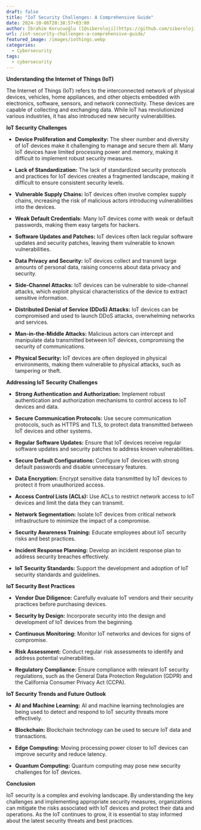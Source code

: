 ```yaml
---
draft: false
title: "IoT Security Challenges: A Comprehensive Guide"
date: 2024-10-06T20:38:57+03:00
author: İbrahim Korucuoğlu ([@siberoloji](https://github.com/siberoloji))
url: /iot-security-challenges-a-comprehensive-guide/
featured_image: /images/iothings.webp
categories:
  - Cybersecurity
tags:
  - cybersecurity
---
```



**Understanding the Internet of Things (IoT)**



The Internet of Things (IoT) refers to the interconnected network of physical devices, vehicles, home appliances, and other objects embedded with electronics, software, sensors, and network connectivity. These devices are capable of collecting and exchanging data. While IoT has revolutionized various industries, it has also introduced new security vulnerabilities.   



**IoT Security Challenges**


* **Device Proliferation and Complexity:** The sheer number and diversity of IoT devices make it challenging to manage and secure them all. Many IoT devices have limited processing power and memory, making it difficult to implement robust security measures.

* **Lack of Standardization:** The lack of standardized security protocols and practices for IoT devices creates a fragmented landscape, making it difficult to ensure consistent security levels.

* **Vulnerable Supply Chains:** IoT devices often involve complex supply chains, increasing the risk of malicious actors introducing vulnerabilities into the devices.

* **Weak Default Credentials:** Many IoT devices come with weak or default passwords, making them easy targets for hackers.

* **Software Updates and Patches:** IoT devices often lack regular software updates and security patches, leaving them vulnerable to known vulnerabilities.

* **Data Privacy and Security:** IoT devices collect and transmit large amounts of personal data, raising concerns about data privacy and security.

* **Side-Channel Attacks:** IoT devices can be vulnerable to side-channel attacks, which exploit physical characteristics of the device to extract sensitive information.

* **Distributed Denial of Service (DDoS) Attacks:** IoT devices can be compromised and used to launch DDoS attacks, overwhelming networks and services.

* **Man-in-the-Middle Attacks:** Malicious actors can intercept and manipulate data transmitted between IoT devices, compromising the security of communications.

* **Physical Security:** IoT devices are often deployed in physical environments, making them vulnerable to physical attacks, such as tampering or theft.




**Addressing IoT Security Challenges**


* **Strong Authentication and Authorization:** Implement robust authentication and authorization mechanisms to control access to IoT devices and data.

* **Secure Communication Protocols:** Use secure communication protocols, such as HTTPS and TLS, to protect data transmitted between IoT devices and other systems.

* **Regular Software Updates:** Ensure that IoT devices receive regular software updates and security patches to address known vulnerabilities.

* **Secure Default Configurations:** Configure IoT devices with strong default passwords and disable unnecessary features.

* **Data Encryption:** Encrypt sensitive data transmitted by IoT devices to protect it from unauthorized access.

* **Access Control Lists (ACLs):** Use ACLs to restrict network access to IoT devices and limit the data they can transmit.

* **Network Segmentation:** Isolate IoT devices from critical network infrastructure to minimize the impact of a compromise.

* **Security Awareness Training:** Educate employees about IoT security risks and best practices.

* **Incident Response Planning:** Develop an incident response plan to address security breaches effectively.

* **IoT Security Standards:** Support the development and adoption of IoT security standards and guidelines.




**IoT Security Best Practices**


* **Vendor Due Diligence:** Carefully evaluate IoT vendors and their security practices before purchasing devices.

* **Security by Design:** Incorporate security into the design and development of IoT devices from the beginning.

* **Continuous Monitoring:** Monitor IoT networks and devices for signs of compromise.

* **Risk Assessment:** Conduct regular risk assessments to identify and address potential vulnerabilities.

* **Regulatory Compliance:** Ensure compliance with relevant IoT security regulations, such as the General Data Protection Regulation (GDPR) and the California Consumer Privacy Act (CCPA).




**IoT Security Trends and Future Outlook**


* **AI and Machine Learning:** AI and machine learning technologies are being used to detect and respond to IoT security threats more effectively.

* **Blockchain:** Blockchain technology can be used to secure IoT data and transactions.

* **Edge Computing:** Moving processing power closer to IoT devices can improve security and reduce latency.

* **Quantum Computing:** Quantum computing may pose new security challenges for IoT devices.




**Conclusion**



IoT security is a complex and evolving landscape. By understanding the key challenges and implementing appropriate security measures, organizations can mitigate the risks associated with IoT devices and protect their data and operations. As the IoT continues to grow, it is essential to stay informed about the latest security threats and best practices.
